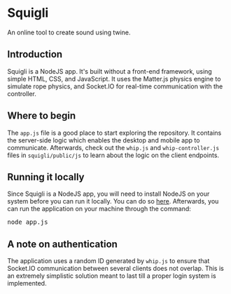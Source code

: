 # Squigli
An online tool to create sound using twine.

## Introduction

Squigli is a NodeJS app. It's built without a front-end framework, using simple HTML, CSS, and JavaScript. It uses the Matter.js physics engine to simulate rope physics, and Socket.IO for real-time communication with the controller.

## Where to begin

The ```app.js``` file is a good place to start exploring the repository. It contains the server-side logic which enables the desktop and mobile app to communicate. Afterwards, check out the ```whip.js``` and ```whip-controller.js``` files in ```squigli/public/js``` to learn about the logic on the client endpoints.

## Running it locally

Since Squigli is a NodeJS app, you will need to install NodeJS on your system before you can run it locally. You can do so <a href="https://nodejs.org/en/download/">here</a>. Afterwards, you can run the application on your machine through the command:

<pre>node app.js</pre>

## A note on authentication

The application uses a random ID generated by ```whip.js``` to ensure that Socket.IO communication between several clients does not overlap. This is an extremely simplistic solution meant to last till a proper login system is implemented.
